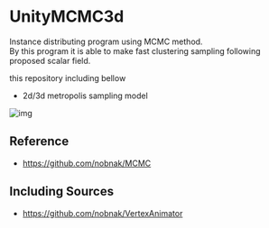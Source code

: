 # UnityMCMC3d

Instance distributing program using MCMC method.  
By this program it is able to make fast clustering sampling following proposed scalar field.

this repository including bellow
- 2d/3d metropolis sampling model

![img](mcmcCapture.gif)

## Reference

- https://github.com/nobnak/MCMC

## Including Sources

- https://github.com/nobnak/VertexAnimator